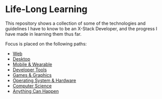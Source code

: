 # Life-Long Learning

This repository shows a collection of some of the technologies and guidelines I have to know to be an X-Stack Developer, and the progress I have made in learning them thus far.

Focus is placed on the following paths:
* [Web](/Web)
* [Desktop](/Desktop)
* [Mobile & Wearable](/Mobile-%26-Wearable)
* [Developer Tools](/Developer-Tools)
* [Games & Graphics](/Games-%26-Graphics)
* [Operating System & Hardware](/Operating-System-%26-Hardware)
* [Computer Science](/Computer-Science)
* [Anything Can Happen](/Anything-Can-Happen)
